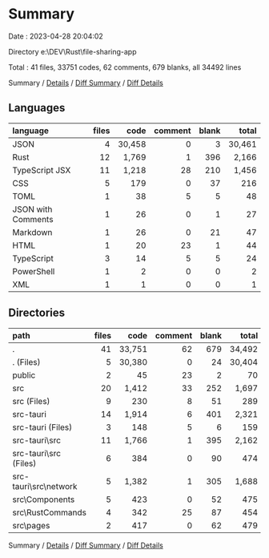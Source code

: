 # Summary

Date : 2023-04-28 20:04:02

Directory e:\\DEV\\Rust\\file-sharing-app

Total : 41 files,  33751 codes, 62 comments, 679 blanks, all 34492 lines

Summary / [Details](details.md) / [Diff Summary](diff.md) / [Diff Details](diff-details.md)

## Languages
| language | files | code | comment | blank | total |
| :--- | ---: | ---: | ---: | ---: | ---: |
| JSON | 4 | 30,458 | 0 | 3 | 30,461 |
| Rust | 12 | 1,769 | 1 | 396 | 2,166 |
| TypeScript JSX | 11 | 1,218 | 28 | 210 | 1,456 |
| CSS | 5 | 179 | 0 | 37 | 216 |
| TOML | 1 | 38 | 5 | 5 | 48 |
| JSON with Comments | 1 | 26 | 0 | 1 | 27 |
| Markdown | 1 | 26 | 0 | 21 | 47 |
| HTML | 1 | 20 | 23 | 1 | 44 |
| TypeScript | 3 | 14 | 5 | 5 | 24 |
| PowerShell | 1 | 2 | 0 | 0 | 2 |
| XML | 1 | 1 | 0 | 0 | 1 |

## Directories
| path | files | code | comment | blank | total |
| :--- | ---: | ---: | ---: | ---: | ---: |
| . | 41 | 33,751 | 62 | 679 | 34,492 |
| . (Files) | 5 | 30,380 | 0 | 24 | 30,404 |
| public | 2 | 45 | 23 | 2 | 70 |
| src | 20 | 1,412 | 33 | 252 | 1,697 |
| src (Files) | 9 | 230 | 8 | 51 | 289 |
| src-tauri | 14 | 1,914 | 6 | 401 | 2,321 |
| src-tauri (Files) | 3 | 148 | 5 | 6 | 159 |
| src-tauri\\src | 11 | 1,766 | 1 | 395 | 2,162 |
| src-tauri\\src (Files) | 6 | 384 | 0 | 90 | 474 |
| src-tauri\\src\\network | 5 | 1,382 | 1 | 305 | 1,688 |
| src\\Components | 5 | 423 | 0 | 52 | 475 |
| src\\RustCommands | 4 | 342 | 25 | 87 | 454 |
| src\\pages | 2 | 417 | 0 | 62 | 479 |

Summary / [Details](details.md) / [Diff Summary](diff.md) / [Diff Details](diff-details.md)